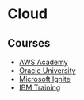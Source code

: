 # Cloud

## Courses
* [AWS Academy](https://aws.amazon.com/pt/training/awsacademy/)
* [Oracle University](https://education.oracle.com/pt_BR/)
* [Microsoft Ignite](https://docs.microsoft.com/pt-br/learn/)
* [IBM Training](https://www.ibm.com/training/search?q=course_brpt)
